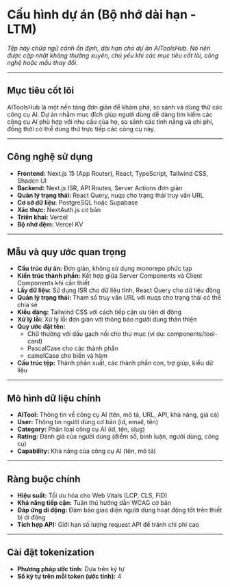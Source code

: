 # Cấu hình dự án (Bộ nhớ dài hạn - LTM)

_Tệp này chứa ngữ cảnh ổn định, dài hạn cho dự án AIToolsHub._
_Nó nên được cập nhật không thường xuyên, chủ yếu khi các mục tiêu cốt lõi, công nghệ hoặc mẫu thay đổi._

---

## Mục tiêu cốt lõi

AIToolsHub là một nền tảng đơn giản để khám phá, so sánh và dùng thử các công cụ AI. Dự án nhằm mục đích giúp người dùng dễ dàng tìm kiếm các công cụ AI phù hợp với nhu cầu của họ, so sánh các tính năng và chi phí, đồng thời có thể dùng thử trực tiếp các công cụ này.

---

## Công nghệ sử dụng

- **Frontend:** Next.js 15 (App Router), React, TypeScript, Tailwind CSS, Shadcn UI
- **Backend:** Next.js ISR, API Routes, Server Actions đơn giản
- **Quản lý trạng thái:** React Query, nuqs cho trạng thái truy vấn URL
- **Cơ sở dữ liệu:** PostgreSQL hoặc Supabase
- **Xác thực:** NextAuth.js cơ bản
- **Triển khai:** Vercel
- **Bộ nhớ đệm:** Vercel KV

---

## Mẫu và quy ước quan trọng

- **Cấu trúc dự án:** Đơn giản, không sử dụng monorepo phức tạp
- **Kiến trúc thành phần:** Kết hợp giữa Server Components và Client Components khi cần thiết
- **Lấy dữ liệu:** Sử dụng ISR cho dữ liệu tĩnh, React Query cho dữ liệu động
- **Quản lý trạng thái:** Tham số truy vấn URL với nuqs cho trạng thái có thể chia sẻ
- **Kiểu dáng:** Tailwind CSS với cách tiếp cận ưu tiên di động
- **Xử lý lỗi:** Xử lý lỗi đơn giản với thông báo người dùng thân thiện
- **Quy ước đặt tên:**
  - Chữ thường với dấu gạch nối cho thư mục (ví dụ: components/tool-card)
  - PascalCase cho các thành phần
  - camelCase cho biến và hàm
- **Cấu trúc tệp:** Thành phần xuất, các thành phần con, trợ giúp, kiểu dữ liệu

---

## Mô hình dữ liệu chính

- **AITool:** Thông tin về công cụ AI (tên, mô tả, URL, API, khả năng, giá cả)
- **User:** Thông tin người dùng cơ bản (id, email, tên)
- **Category:** Phân loại công cụ AI (id, tên, slug)
- **Rating:** Đánh giá của người dùng (điểm số, bình luận, người dùng, công cụ)
- **Capability:** Khả năng của công cụ AI (tên, mô tả)

---

## Ràng buộc chính

- **Hiệu suất:** Tối ưu hóa cho Web Vitals (LCP, CLS, FID)
- **Khả năng tiếp cận:** Tuân thủ hướng dẫn WCAG cơ bản
- **Đáp ứng di động:** Đảm bảo giao diện người dùng hoạt động tốt trên thiết bị di động
- **Tích hợp API:** Giới hạn số lượng request API để tránh chi phí cao

---

## Cài đặt tokenization

- **Phương pháp ước tính:** Dựa trên ký tự
- **Số ký tự trên mỗi token (ước tính):** 4
